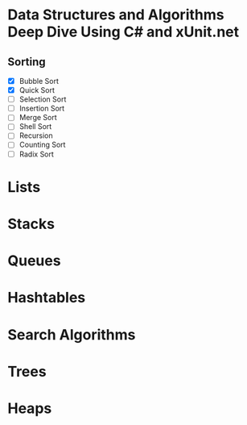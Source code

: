 # Data Structures and Algorithms Deep Dive Using C# and xUnit.net

## Sorting

- [x] Bubble Sort
- [x] Quick Sort
- [ ] Selection Sort
- [ ] Insertion Sort
- [ ] Merge Sort
- [ ] Shell Sort
- [ ] Recursion
- [ ] Counting Sort
- [ ] Radix Sort

# Lists

# Stacks

# Queues

# Hashtables

# Search Algorithms

# Trees

# Heaps
